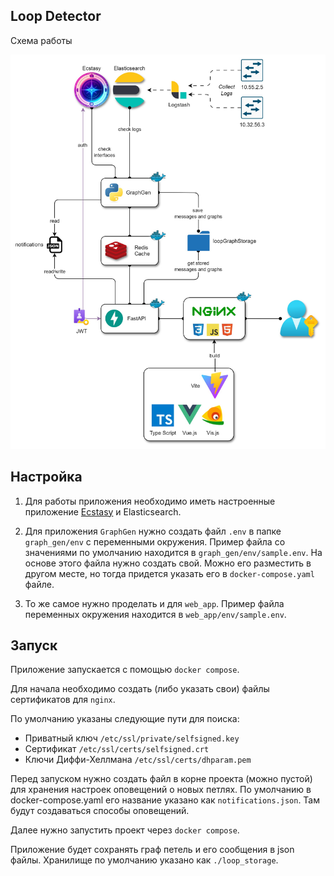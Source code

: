 ## Loop Detector

Схема работы

![schema](/docs/schema.jpg)

## Настройка

1. Для работы приложения необходимо иметь настроенные приложение
   [Ecstasy](https://github.com/ig-rudenko/ecstasy) и Elasticsearch.

2. Для приложения `GraphGen` нужно создать файл `.env` в папке `graph_gen/env`
   с переменными окружения.
   Пример файла со значениями по умолчанию находится в
   `graph_gen/env/sample.env`. На основе этого файла нужно создать свой.
   Можно его разместить в другом месте, но тогда придется указать его в `docker-compose.yaml` файле.

3. То же самое нужно проделать и для `web_app`. Пример файла переменных окружения
   находится в `web_app/env/sample.env`.

## Запуск

Приложение запускается с помощью `docker compose`.

Для начала необходимо создать (либо указать свои) файлы сертификатов для `nginx`.

По умолчанию указаны следующие пути для поиска:

- Приватный ключ `/etc/ssl/private/selfsigned.key`
- Сертификат `/etc/ssl/certs/selfsigned.crt`
- Ключи Диффи-Хеллмана `/etc/ssl/certs/dhparam.pem`

Перед запуском нужно создать файл в корне проекта (можно пустой) для хранения настроек
оповещений о новых петлях. По умолчанию в docker-compose.yaml его название
указано как `notifications.json`. Там будут создаваться способы оповещений.

Далее нужно запустить проект через `docker compose`.

Приложение будет сохранять граф петель и его сообщения в json файлы.
Хранилище по умолчанию указано как `./loop_storage`.